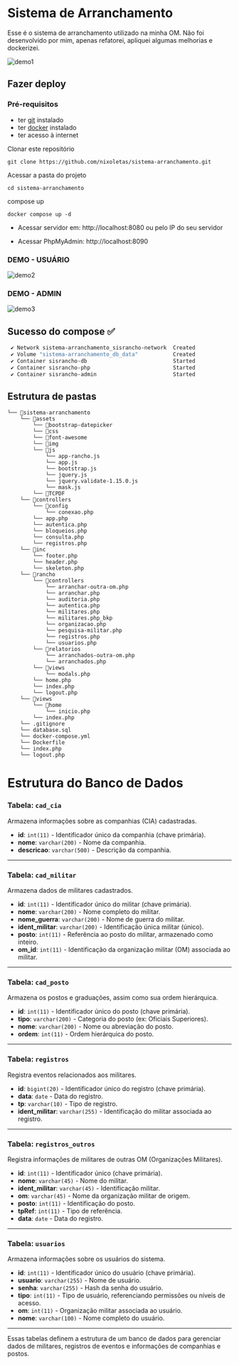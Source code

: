 # Sistema de Arranchamento

Esse é o sistema de arranchamento utilizado na minha OM. Não foi desenvolvido por mim, apenas refatorei, apliquei algumas melhorias e dockerizei.

![demo1](https://github.com/user-attachments/assets/63070748-28c8-4a1a-863e-9372f3d8faf2)

## Fazer deploy

### Pré-requisitos
- ter [git](https://git-scm.com/downloads) instalado
- ter [docker](https://docs.docker.com/engine/install/) instalado
- ter acesso à internet

Clonar este repositório
```
git clone https://github.com/nixoletas/sistema-arranchamento.git
```

Acessar a pasta do projeto
```
cd sistema-arranchamento
```

compose up 
```
docker compose up -d
```
- Acessar servidor em: http://localhost:8080 ou pelo IP do seu servidor

- Acessar PhpMyAdmin: http://localhost:8090

### DEMO - USUÁRIO

![demo2](https://github.com/user-attachments/assets/54e1d700-10d2-4841-82e7-f996f858faab)

### DEMO - ADMIN

![demo3](https://github.com/user-attachments/assets/64fad5bb-b697-4ca2-a80a-a9263ffc37cf)

## Sucesso do compose ✅
```bash
 ✔ Network sistema-arranchamento_sisrancho-network  Created                                                                                                     0.1s 
 ✔ Volume "sistema-arranchamento_db_data"           Created                                                                                                     0.0s 
 ✔ Container sisrancho-db                           Started                                                                                                     0.9s 
 ✔ Container sisrancho-php                          Started                                                                                                     0.9s 
 ✔ Container sisrancho-admin                        Started
 ```

 ## Estrutura de pastas

```
└── 📁sistema-arranchamento
    └── 📁assets
        └── 📁bootstrap-datepicker
        └── 📁css
        └── 📁font-awesome
        └── 📁img
        └── 📁js
            └── app-rancho.js
            └── app.js
            └── bootstrap.js
            └── jquery.js
            └── jquery.validate-1.15.0.js
            └── mask.js
        └── 📁TCPDF
    └── 📁controllers
        └── 📁config
            └── conexao.php
        └── app.php
        └── autentica.php
        └── bloqueios.php
        └── consulta.php
        └── registros.php
    └── 📁inc
        └── footer.php
        └── header.php
        └── skeleton.php
    └── 📁rancho
        └── 📁controllers
            └── arranchar-outra-om.php
            └── arranchar.php
            └── auditoria.php
            └── autentica.php
            └── militares.php
            └── militares.php_bkp
            └── organizacao.php
            └── pesquisa-militar.php
            └── registros.php
            └── usuarios.php
        └── 📁relatorios
            └── arranchados-outra-om.php
            └── arranchados.php
        └── 📁views
            └── modals.php
        └── home.php
        └── index.php
        └── logout.php
    └── 📁views
        └── 📁home
            └── inicio.php
        └── index.php
    └── .gitignore
    └── database.sql
    └── docker-compose.yml
    └── Dockerfile
    └── index.php
    └── logout.php
```



# Estrutura do Banco de Dados

### Tabela: `cad_cia`

Armazena informações sobre as companhias (CIA) cadastradas.

- **id**: `int(11)` - Identificador único da companhia (chave primária).
- **nome**: `varchar(200)` - Nome da companhia.
- **descricao**: `varchar(500)` - Descrição da companhia.

---

### Tabela: `cad_militar`

Armazena dados de militares cadastrados.

- **id**: `int(11)` - Identificador único do militar (chave primária).
- **nome**: `varchar(200)` - Nome completo do militar.
- **nome_guerra**: `varchar(200)` - Nome de guerra do militar.
- **ident_militar**: `varchar(200)` - Identificação única militar (único).
- **posto**: `int(11)` - Referência ao posto do militar, armazenado como inteiro.
- **om_id**: `int(11)` - Identificação da organização militar (OM) associada ao militar.

---

### Tabela: `cad_posto`

Armazena os postos e graduações, assim como sua ordem hierárquica.

- **id**: `int(11)` - Identificador único do posto (chave primária).
- **tipo**: `varchar(200)` - Categoria do posto (ex: Oficiais Superiores).
- **nome**: `varchar(200)` - Nome ou abreviação do posto.
- **ordem**: `int(11)` - Ordem hierárquica do posto.

---

### Tabela: `registros`

Registra eventos relacionados aos militares.

- **id**: `bigint(20)` - Identificador único do registro (chave primária).
- **data**: `date` - Data do registro.
- **tp**: `varchar(10)` - Tipo de registro.
- **ident_militar**: `varchar(255)` - Identificação do militar associada ao registro.

---

### Tabela: `registros_outros`

Registra informações de militares de outras OM (Organizações Militares).

- **id**: `int(11)` - Identificador único (chave primária).
- **nome**: `varchar(45)` - Nome do militar.
- **ident_militar**: `varchar(45)` - Identificação militar.
- **om**: `varchar(45)` - Nome da organização militar de origem.
- **posto**: `int(11)` - Identificação do posto.
- **tpRef**: `int(11)` - Tipo de referência.
- **data**: `date` - Data do registro.

---

### Tabela: `usuarios`

Armazena informações sobre os usuários do sistema.

- **id**: `int(11)` - Identificador único do usuário (chave primária).
- **usuario**: `varchar(255)` - Nome de usuário.
- **senha**: `varchar(255)` - Hash da senha do usuário.
- **tipo**: `int(11)` - Tipo de usuário, referenciando permissões ou níveis de acesso.
- **om**: `int(11)` - Organização militar associada ao usuário.
- **nome**: `varchar(100)` - Nome completo do usuário.

--- 

Essas tabelas definem a estrutura de um banco de dados para gerenciar dados de militares, registros de eventos e informações de companhias e postos.
